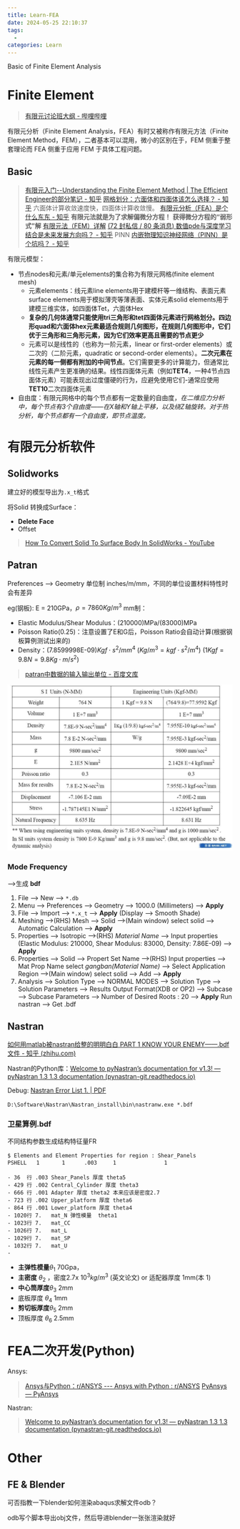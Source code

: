 ```yaml
---
title: Learn-FEA
date: 2024-05-25 22:10:37
tags:
  - 
categories: Learn
---
```


Basic of Finite Element Analysis

<!-- more -->

# Finite Element

> [有限元讨论班大纲 - 哔哩哔哩](https://www.bilibili.com/read/cv15083732/?spm_id_from=333.788.0.0)

有限元分析（Finite Element Analysis，FEA）有时又被称作有限元方法（Finite Element Method，FEM），二者基本可以混用，微小的区别在于，FEM 侧重于整套理论而 FEA 侧重于应用 FEM 于具体工程问题。

## Basic

> [有限元入门--Understanding the Finite Element Method | The Efficient Engineer的部分笔记 - 知乎](https://zhuanlan.zhihu.com/p/681621600)
> [网格划分：六面体和四面体该怎么选择？ - 知乎](https://zhuanlan.zhihu.com/p/348729395) 六面体计算收敛速度快，四面体计算收敛慢。
> [有限元分析（FEA）是个什么东东 - 知乎](https://zhuanlan.zhihu.com/p/56326567) **有限元法就是为了求解偏微分方程！** **获得微分方程的“弱形式”解**
>     [有限元法（FEM）详解](https://cn.comsol.com/multiphysics/finite-element-method) 
> [(72 封私信 / 80 条消息) 数值pde与深度学习结合是未来发展方向吗？ - 知乎](https://www.zhihu.com/question/523893840) PINN [​内嵌物理知识神经网络（PINN）是个坑吗？ - 知乎](https://zhuanlan.zhihu.com/p/468748367)

有限元模型：
- 节点nodes和元素/单元elements的集合称为有限元网格(finite element mesh)
  - 元素elements：线元素line elements用于建模杆等一维结构、表面元素surface elements用于模拟薄壳等薄表面、实体元素solid elements用于建模三维实体，如四面体Tet，六面体Hex
  - **复杂的几何体通常只能使用tri三角形和tet四面体元素进行网格划分。四边形quad和六面体hex元素最适合规则几何图形，在规则几何图形中，它们优于三角形和三角形元素，因为它们效率更高且需要的节点更少**
  - 元素可以是线性的（也称为一阶元素，linear or first-order elements）或二次的（二阶元素，quadratic or second-order elements）。**二次元素在元素的每一侧都有附加的中间节点**。它们需要更多的计算能力，但通常比线性元素产生更准确的结果。线性四面体元素（例如**TET4**，一种4节点四面体元素）可能表现出过度僵硬的行为，应避免使用它们-通常应使用**TET10**二次四面体元素
- 自由度：有限元网格中的每个节点都有一定数量的自由度，*在二维应力分析中，每个节点有3个自由度——在X轴和Y轴上平移，以及绕Z轴旋转。对于热分析，每个节点都有一个自由度，即节点温度。*


# 有限元分析软件

## Solidworks

建立好的模型导出为`.x_t`格式

将Solid 转换成Surface：
- **Delete Face**
- Offset

> [How To Convert Solid To Surface Body In SolidWorks - YouTube](https://www.youtube.com/watch?v=Fx0jX_7aJHM)

## Patran

Preferences --> Geometry 单位制 inches/m/mm，不同的单位设置材料特性时会有差异

eg(钢板): E = 210GPa，$\rho = 7860 Kg/m^{3}$
mm制：
- Elastic Modulus/Shear Modulus：(210000)MPa/(83000)MPa
- Poisson Ratio(0.25)：注意设置了E和G后，Poisson Ratio会自动计算(根据钢板算例测试出来的)
- Density：(7.8599998E-09)$Kgf \cdot s^{2} /mm^{4}$ $(Kg/m^{3} =kgf \cdot s^{2}/m^{4})$ $(1Kgf = 9.8N = 9.8 Kg \cdot m/s^{2})$

> [patran中数据的输入输出单位 - 百度文库](https://wenku.baidu.com/view/9f2572f37c1cfad6195fa7d6.html?fr=income1-doc-search&_wkts_=1714641483975&wkQuery=patran%E4%B8%AD%E6%95%B0%E6%8D%AE%E7%9A%84%E8%BE%93%E5%85%A5%E8%BE%93%E5%87%BA%E5%8D%95%E4%BD%8D)

![image.png|666](https://raw.githubusercontent.com/qiyun71/Blog_images/main/MyBlogPic/202403/20240708153849.png)

### Mode Frequency

-->生成 **bdf**

1. File --> New --> `*.db`
2. Menu --> Preferences --> Geometry --> 1000.0 (Millimeters) --> **Apply**
3. File --> Import --> `*.x_t` --> **Apply** (Display --> Smooth Shade)
4. Meshing -->(RHS) Mesh --> Solid -->(Main window) select solid --> Automatic Calculation  --> **Apply**
5. Properties --> Isotropic -->(RHS) *Material Name* --> Input properties (Elastic Modulus: 210000, Shear Modulus: 83000, Density: 7.86E-09) --> **Apply**
6. Properties --> Solid --> Propert Set Name -->(RHS) Input properties --> Mat Prop Name select *gangban(Material Name)* -->  Select Application Region -->(Main window) select solid --> Add --> **Apply**
7. Analysis --> Solution Type --> NORMAL MODES --> Solution Type --> Solution Parameters --> Results Output Format(XDB or OP2) --> Subcase --> Subcase Parameters --> Number of Desired Roots : 20 --> **Apply** Run nastran --> Get .bdf


## Nastran

[如何用matlab被nastran给整的明明白白 PART 1 KNOW YOUR ENEMY——.bdf文件 - 知乎 (zhihu.com)](https://zhuanlan.zhihu.com/p/33538970)

Nastran的Python库：[Welcome to pyNastran’s documentation for v1.3! — pyNastran 1.3 1.3 documentation (pynastran-git.readthedocs.io)](https://pynastran-git.readthedocs.io/en/1.3/index.html)

Debug: [Nastran Error List 1. | PDF](https://www.scribd.com/doc/70652924/Nastran-Error-List-1)

`D:\Software\Nastran\Nastran_install\bin\nastranw.exe *.bdf`

### 卫星算例.bdf

不同结构参数生成结构特征量FR

```bdf file
$ Elements and Element Properties for region : Shear_Panels
PSHELL   1       1      .003     1               1

- 36  行 .003 Shear_Panels 厚度 theta5
- 429 行 .002 Central_Cylinder 厚度 theta3
- 666 行 .001 Adapter 厚度 theta2 本来应该是密度2.7
- 723 行 .002 Upper_platform 厚度 theta6
- 864 行 .001 Lower_platform 厚度 theta4
- 1020行 7.   mat_N 弹性模量  theta1  
- 1023行 7.   mat_CC
- 1026行 7.   mat_L
- 1029行 7.   mat_SP
- 1032行 7.   mat_U
- 
```

- **主弹性模量**$\theta_1$ 70Gpa，
- **主密度** $\theta_2$  ，密度2.7x $10^{3} kg/m^{3}$ (英文论文) or 适配器厚度 1mm(本 1)
- **中心筒厚度**$\theta_3$ 2mm
- 底板厚度 $\theta_4$ 1mm
- **剪切板厚度**$\theta_5$ 2mm
- 顶板厚度 $\theta_6$ 2.5mm


# FEA二次开发(Python)

Ansys: 
> [Ansys与Python：r/ANSYS --- Ansys with Python : r/ANSYS](https://www.reddit.com/r/ANSYS/comments/14pak2j/ansys_with_python/)
> [PyAnsys — PyAnsys](https://docs.pyansys.com/version/stable/)

Nastran: 
> [Welcome to pyNastran’s documentation for v1.3! — pyNastran 1.3 1.3 documentation (pynastran-git.readthedocs.io)](https://pynastran-git.readthedocs.io/en/1.3/index.html)

# Other

## FE & Blender

可否指教一下blender如何渲染abaqus求解文件odb？

odb写个脚本导出obj文件，然后导进blender一张张渲染就好